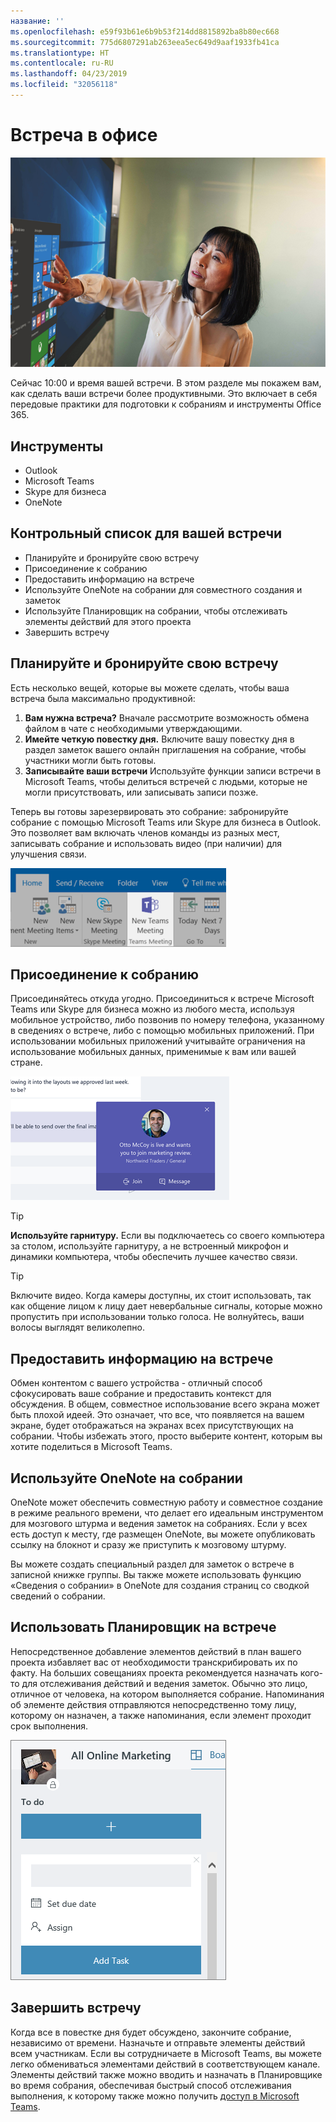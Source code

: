 ```yaml
---
название: ''
ms.openlocfilehash: e59f93b61e6b9b53f214dd8815892ba8b80ec668
ms.sourcegitcommit: 775d6807291ab263eea5ec649d9aaf1933fb41ca
ms.translationtype: HT
ms.contentlocale: ru-RU
ms.lasthandoff: 04/23/2019
ms.locfileid: "32056118"
---
```

# <a name="meeting-at-the-office"></a>Встреча в офисе

![Поездка визуальная](media/ditl_meeting.png)

Сейчас 10:00 и время вашей встречи. В этом разделе мы покажем вам, как сделать ваши встречи более продуктивными.  Это включает в себя передовые практики для подготовки к собраниям и инструменты Office 365.  

## <a name="tools"></a>Инструменты
- Outlook
- Microsoft Teams
- Skype для бизнеса
- OneNote

## <a name="checklist-for-your-meeting"></a>Контрольный список для вашей встречи
- Планируйте и бронируйте свою встречу
- Присоединение к собранию
- Предоставить информацию на встрече
- Используйте OneNote на собрании для совместного создания и заметок
- Используйте Планировщик на собрании, чтобы отслеживать элементы действий для этого проекта
- Завершить встречу
 
## <a name="plan-and-book-your-meeting"></a>Планируйте и бронируйте свою встречу
Есть несколько вещей, которые вы можете сделать, чтобы ваша встреча была максимально продуктивной:

1. **Вам нужна встреча?** Вначале рассмотрите возможность обмена файлом в чате с необходимыми утверждающими.  
1. **Имейте четкую повестку дня.**  Включите вашу повестку дня в раздел заметок вашего онлайн приглашения на собрание, чтобы участники могли быть готовы.
1. **Записывайте ваши встречи**  Используйте функции записи встречи в Microsoft Teams, чтобы делиться встречей с людьми, которые не могли присутствовать, или записывать записи позже.  

Теперь вы готовы зарезервировать это собрание: забронируйте собрание с помощью Microsoft Teams или Skype для бизнеса в Outlook. Это позволяет вам включать членов команды из разных мест, записывать собрание и использовать видео (при наличии) для улучшения связи. 

![Группы в Outlook ](media/ditl_teamsoutlook.png)

## <a name="join-a-meeting"></a>Присоединение к собранию
Присоединяйтесь откуда угодно. Присоединиться к встрече Microsoft Teams или Skype для бизнеса можно из любого места, используя мобильное устройство, либо позвонив по номеру телефона, указанному в сведениях о встрече, либо с помощью мобильных приложений. При использовании мобильных приложений учитывайте ограничения на использование мобильных данных, применимые к вам или вашей стране.

![Уведомление о присоединении к встрече Teams](media/ditl_teamsjoin.png)

> [!TIP]
> **Используйте гарнитуру.** Если вы подключаетесь со своего компьютера за столом, используйте гарнитуру, а не встроенный микрофон и динамики компьютера, чтобы обеспечить лучшее качество связи.

> [!TIP]
> Включите видео. Когда камеры доступны, их стоит использовать, так как общение лицом к лицу дает невербальные сигналы, которые можно пропустить при использовании только голоса. Не волнуйтесь, ваши волосы выглядят великолепно. 

## <a name="present-information-in-a-meeting"></a>Предоставить информацию на встрече
Обмен контентом с вашего устройства - отличный способ сфокусировать ваше собрание и предоставить контекст для обсуждения. В общем, совместное использование всего экрана может быть плохой идеей. Это означает, что все, что появляется на вашем экране, будет отображаться на экранах всех присутствующих на собрании. Чтобы избежать этого, просто выберите контент, которым вы хотите поделиться в Microsoft Teams. 

## <a name="use-onenote-in-a-meeting"></a>Используйте OneNote на собрании
OneNote может обеспечить совместную работу и совместное создание в режиме реального времени, что делает его идеальным инструментом для мозгового штурма и ведения заметок на собраниях. Если у всех есть доступ к месту, где размещен OneNote, вы можете опубликовать ссылку на блокнот и сразу же приступить к мозговому штурму.

Вы можете создать специальный раздел для заметок о встрече в записной книжке группы. Вы также можете использовать функцию «Сведения о собрании» в OneNote для создания страниц со сводкой сведений о собрании.

## <a name="use-planner-in-a-meeting"></a>Использовать Планировщик на встрече
Непосредственное добавление элементов действий в план вашего проекта избавляет вас от необходимости транскрибировать их по факту. На больших совещаниях проекта рекомендуется назначать кого-то для отслеживания действий и ведения заметок. Обычно это лицо, отличное от человека, на котором выполняется собрание. Напоминания об элементе действия отправляются непосредственно тому лицу, которому он назначен, а также напоминания, если элемент проходит срок выполнения. 

![Планировщик заданий](media/ditl_task.png)

## <a name="end-a-meeting"></a>Завершить встречу
Когда все в повестке дня будет обсуждено, закончите собрание, независимо от времени. Назначьте и отправьте элементы действий всем участникам. Если вы сотрудничаете в Microsoft Teams, вы можете легко обмениваться элементами действий в соответствующем канале. Элементы действий также можно вводить и назначать в Планировщике во время собрания, обеспечивая быстрый способ отслеживания выполнения, к которому также можно получить [доступ в Microsoft Teams](https://support.office.com/ru-RU/article/use-planner-in-microsoft-teams-62798a9f-e8f7-4722-a700-27dd28a06ee0). 